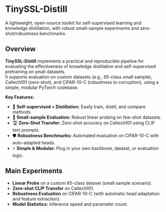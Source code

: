 # TinySSL-Distill

A lightweight, open-source toolkit for self-supervised learning and knowledge distillation, with robust small-sample experiments and zero-shot/robustness benchmarks.

## Overview

**TinySSL-Distill** implements a practical and reproducible pipeline for evaluating the effectiveness of knowledge distillation and self-supervised pretraining on small datasets.  
It supports evaluation on custom datasets (e.g., 65-class small sample), Caltech101 (zero-shot), and CIFAR-10-C (robustness to corruption), using a simple, modular PyTorch codebase.

**Key Features:**

- 🧠 **Self-supervised + Distillation:** Easily train, distill, and compare methods.
- 🔬 **Small-sample Evaluation:** Robust linear probing on few-shot datasets.
- 🏆 **Zero-Shot Transfer:** Zero-shot accuracy on Caltech101 using CLIP text prompts.
- 🛡 **Robustness Benchmarks:** Automated evaluation on CIFAR-10-C with auto-adapted heads.
- ⚡ **Simple & Modular:** Plug in your own backbone, dataset, or evaluation logic.

## Main Experiments

- **Linear Probe** on a custom 65-class dataset (small sample scenario).
- **Zero-shot CLIP Transfer** on Caltech101.
- **Robustness Evaluation** on CIFAR-10-C (with automatic head adaptation and feature extraction).
- **Model Statistics:** Inference speed and parameter count.
